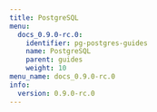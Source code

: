 ```yaml
---
title: PostgreSQL
menu:
  docs_0.9.0-rc.0:
    identifier: pg-postgres-guides
    name: PostgreSQL
    parent: guides
    weight: 10
menu_name: docs_0.9.0-rc.0
info:
  version: 0.9.0-rc.0
---
```


